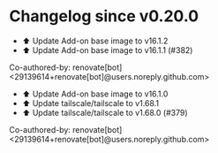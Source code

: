 # Changelog since v0.20.0
- ⬆️ Update Add-on base image to v16.1.2 
- ⬆️ Update Add-on base image to v16.1.1 (#382)

Co-authored-by: renovate[bot] <29139614+renovate[bot]@users.noreply.github.com> 
- ⬆️ Update Add-on base image to v16.1.0 
- ⬆️ Update tailscale/tailscale to v1.68.1 
- ⬆️ Update tailscale/tailscale to v1.68.0 (#379)

Co-authored-by: renovate[bot] <29139614+renovate[bot]@users.noreply.github.com> 
